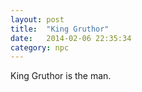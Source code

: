 ```yaml
---
layout: post
title:  "King Gruthor"
date:   2014-02-06 22:35:34
category: npc
---
```


King Gruthor is the man.

